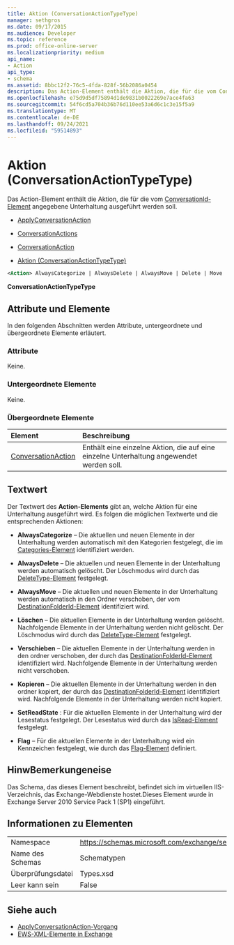 ```yaml
---
title: Aktion (ConversationActionTypeType)
manager: sethgros
ms.date: 09/17/2015
ms.audience: Developer
ms.topic: reference
ms.prod: office-online-server
ms.localizationpriority: medium
api_name:
- Action
api_type:
- schema
ms.assetid: 8bbc12f2-76c5-4fda-828f-56b2086a0454
description: Das Action-Element enthält die Aktion, die für die vom ConversationId-Element angegebene Unterhaltung ausgeführt werden soll.
ms.openlocfilehash: e75d9d5df75894d1de9831b0022269e7ace4fa63
ms.sourcegitcommit: 54f6cd5a704b36b76d110ee53a6d6c1c3e15f5a9
ms.translationtype: MT
ms.contentlocale: de-DE
ms.lasthandoff: 09/24/2021
ms.locfileid: "59514893"
---
```

# <a name="action-conversationactiontypetype"></a>Aktion (ConversationActionTypeType)

Das Action-Element enthält die Aktion, die für die vom [ConversationId-Element](conversationid.md) angegebene Unterhaltung ausgeführt werden soll.  
  
- [ApplyConversationAction](applyconversationaction.md)
  
- [ConversationActions](conversationactions.md)
  
- [ConversationAction](conversationaction.md)
  
- [Aktion (ConversationActionTypeType)](action-conversationactiontypetype.md)
  
```XML
<Action> AlwaysCategorize | AlwaysDelete | AlwaysMove | Delete | Move | Copy | SetReadState </Action>
```

 **ConversationActionTypeType**
## <a name="attributes-and-elements"></a>Attribute und Elemente

In den folgenden Abschnitten werden Attribute, untergeordnete und übergeordnete Elemente erläutert.
  
### <a name="attributes"></a>Attribute

Keine.
  
### <a name="child-elements"></a>Untergeordnete Elemente

Keine.
  
### <a name="parent-elements"></a>Übergeordnete Elemente

|**Element**|**Beschreibung**|
|:-----|:-----|
|[ConversationAction](conversationaction.md) <br/> |Enthält eine einzelne Aktion, die auf eine einzelne Unterhaltung angewendet werden soll.  <br/> |
   
## <a name="text-value"></a>Textwert

Der Textwert des **Action-Elements** gibt an, welche Aktion für eine Unterhaltung ausgeführt wird. Es folgen die möglichen Textwerte und die entsprechenden Aktionen: 
  
- **AlwaysCategorize** – Die aktuellen und neuen Elemente in der Unterhaltung werden automatisch mit den Kategorien festgelegt, die im [Categories-Element](categories-ex15websvcsotherref.md) identifiziert werden. 
    
- **AlwaysDelete** – Die aktuellen und neuen Elemente in der Unterhaltung werden automatisch gelöscht. Der Löschmodus wird durch das [DeleteType-Element](deletetype.md) festgelegt. 
    
- **AlwaysMove** – Die aktuellen und neuen Elemente in der Unterhaltung werden automatisch in den Ordner verschoben, der vom [DestinationFolderId-Element](destinationfolderid.md) identifiziert wird. 
    
- **Löschen** – Die aktuellen Elemente in der Unterhaltung werden gelöscht. Nachfolgende Elemente in der Unterhaltung werden nicht gelöscht. Der Löschmodus wird durch das [DeleteType-Element](deletetype.md) festgelegt. 
    
- **Verschieben** – Die aktuellen Elemente in der Unterhaltung werden in den ordner verschoben, der durch das [DestinationFolderId-Element](destinationfolderid.md) identifiziert wird. Nachfolgende Elemente in der Unterhaltung werden nicht verschoben. 
    
- **Kopieren** – Die aktuellen Elemente in der Unterhaltung werden in den ordner kopiert, der durch das [DestinationFolderId-Element](destinationfolderid.md) identifiziert wird. Nachfolgende Elemente in der Unterhaltung werden nicht kopiert. 
    
- **SetReadState** : Für die aktuellen Elemente in der Unterhaltung wird der Lesestatus festgelegt. Der Lesestatus wird durch das [IsRead-Element](isread.md) festgelegt. 
    
- **Flag** – Für die aktuellen Elemente in der Unterhaltung wird ein Kennzeichen festgelegt, wie durch das [Flag-Element](flag.md) definiert. 
    
## <a name="remarks"></a>HinwBemerkungeneise

Das Schema, das dieses Element beschreibt, befindet sich im virtuellen IIS-Verzeichnis, das Exchange-Webdienste hostet.Dieses Element wurde in Exchange Server 2010 Service Pack 1 (SP1) eingeführt.
  
## <a name="element-information"></a>Informationen zu Elementen

|||
|:-----|:-----|
|Namespace  <br/> |https://schemas.microsoft.com/exchange/services/2006/types  <br/> |
|Name des Schemas  <br/> |Schematypen  <br/> |
|Überprüfungsdatei  <br/> |Types.xsd  <br/> |
|Leer kann sein  <br/> |False  <br/> |
   
## <a name="see-also"></a>Siehe auch

- [ApplyConversationAction-Vorgang](applyconversationaction-operation.md)
- [EWS-XML-Elemente in Exchange](ews-xml-elements-in-exchange.md)

